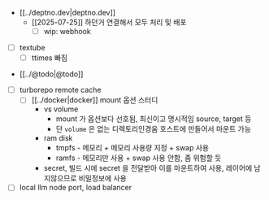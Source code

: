- [[../deptno.dev|deptno.dev]]
  - [[2025-07-25]] 하던거 연결해서 모두 처리 및 배포
    - [ ] wip: webhook
- [ ] textube
  - [ ] ttimes 빠짐
- [[../@todo|@todo]]
- [ ] turborepo remote cache
  - [ ] [[../docker|docker]] mount 옵션 스터디
      - vs volume
        - mount 가 옵션보다 선호됨, 최신이고 명시적임 source, target 등
        - 단 `volume` 은 없는 디렉토리인경움 호스트에 만들어서 마운트 가능 
      - ram disk 
        - tmpfs - 메모리 + 메모리 사용량 지정 + swap 사용
        - ramfs - 메모리만 사용 + swap 사용 안함, 좀 위험할 듯
      - secret, 빌드 시에 secret 을 전달받아 이를 마운트하여 사용, 레이어에 남지않으므로 비밀정보에 사용
- [ ] local llm node port, load balancer
